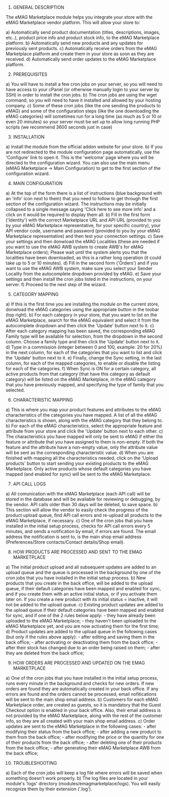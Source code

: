 1. GENERAL DESCRIPTION

The eMAG Marketplace module helps you integrate your store with the eMAG Marketplace vendor platform. This will allow your store to:

a) Automatically send product documentation (titles, descriptions, images, etc..), product price info and product stock info, to the eMAG Marketplace platform.
b) Automatically send new products and any updates for previously sent products.
c) Automatically receive orders from the eMAG Marketplace platform and create them in your store as soon as they are received.
d) Automatically send order updates to the eMAG Marketplace platform.

2. PREREQUISITES

a) You will have to install a few cron jobs on your server, so you will need to have access to your cPanel (or otherwise manually login to your server by SSH) in order to install the cron jobs.
b) The cron jobs are using the wget command, so you will need to have it installed and allowed by your hosting company.
c) Some of these cron jobs (like the one sending the products to eMAG) and some of the configuration steps (like the one downloading the eMAG categories) will sometimes run for a long time (as much as 5 or 10 or even 20 minutes) so your server must be set up to allow long running PHP scripts (we recommend 3600 seconds just in case)

3. INSTALLATION

a) Install the module from the official addon website for your store.
b) If you are not redirected to the module configuration page automatically, use the 'Configure' link to open it. This is the 'welcome' page where you will be directed to the configuration wizard. You can also use the main menu (eMAG Marketplace -> Main Configuration) to get to the first section of the configuration wizard.

4. MAIN CONFIGURATION

a) At the top of the form there is a list of instructions (blue background with an 'info' icon next to them) that you need to follow to get through the first section of the configuration wizard. The instructions may be initially collapsed to a single message saying 'Click here to see more info' and a click on it  would be required to display them all.
b) Fill in the first form ('Identity') with the correct Marketplace URL and API URL (provided to you by your eMAG Marketplace representative, for your specific country), your API vendor code, username and password (provided to you by your eMAG Marketplace representative) and then test your connection settings.
c) Save your settings and then donwload the eMAG Localities (these are needed if you want to use the eMAG AWB system to create AWB's for eMAG Marketplace orders); Please wait until the system alerts you that the localities have been downloaded, as this is a rather long operation (it could take up to 5 or 10 minutes).
d) Fill in the second form ('Orders') and if you want to use the eMAG AWB system, make sure you select your Sender Locality from the autocomplete dropdown provided by eMAG.
e) Save your settings and then install the cron jobs listed in the instructions, on your server.
f) Proceed to the next step of the wizard.

5. CATEGORY MAPPING

a) If this is the first time you are installing the module on the current store, donwload the eMAG categories using the appropriate button in the toobar (top right).
b) For each category in your store, that you want to list on the eMAG Marketplace, search for the eMAG equivalent and select it from the autocomplete dropdown and then click the 'Update' button next to it.
c) After each category mapping has been saved, the corresponding eMAG Family type will be available for selection, from the dropdown in the second column. Choose a family type and then click the 'Update' button next to it.
d) Type in a commission (integer between 0 and 100, example: 20 for 20%) in the next column, for each of the categories that you want to list and click the 'Update' button next to it.
e) Finally, change the Sync setting, in the last column, for each of the mapped categories, to enable or disable the listing for each of the categories.
f) When Sync is ON for a certain category, all active products from that category (that have this category as default category) will be listed on the eMAG Marketplace, in the eMAG category that you have previously mapped, and specifying the type of family that you selected.

6. CHARACTERISTIC MAPPING

a) This is where you map your product features and attributes to the eMAG characteristics of the categories you have mapped. A list of all the eMAG characteristics is shown, along with the eMAG category that they belong to.
b) For each of the eMAG characteristics, select the appropriate feature and attribute from your store and click the 'Update' button next to each other.
c) The characteristics you have mapped will only be sent to eMAG if either the feature or attribute that you have assigned to them is non-empty. If both the feature and the attribute have a non-empty value, only the attribute value will be sent as the corresponding characteristic value.
d) When you are finished with mapping all the characteristics needed, click on the 'Upload products' button to start sending your existing products to the eMAG Marketplace. Only active products whose default categories you have mapped (and enabled for sync) will be sent to the eMAG Marketplace.

7. API CALL LOGS

a) All comunication with the eMAG Marketplace (each API call) will be stored in the database and will be available for reviewing or debugging, by the vendor. API calls older than 30 days will be deleted, to save space.
b) This section will allow the vendor to easily check the progress of the product upload queue, find API call errors and re-upload all products to the eMAG Marketplace, if necessary.
c) One of the cron jobs that you have installed in the initial setup process, checks for API call errors every 5 minutes, and sends a notification by email, if errors are found. The email address the notification is sent to, is the main shop email address (Preferences/Store contacts/Contact details/Shop email).

8. HOW PRODUCTS ARE PROCESSED AND SENT TO THE EMAG MARKETPLACE

a) The initial product upload and all subsequent updates are added to an upload queue and the queue is processed in the background by one of the cron jobs that you have installed in the initial setup process.
b) New products that you create in the back office, will be added to the upload queue, if their default categories have been mapped and enabled for sync, and if you create them with an active initial status, or if you activate them later on. If you create a new product with its initial status = inactive, it will not be added to the upload queue.
c) Existing product updates are added to the upload queue if their default categories have been mapped and enabled for sync, and if one of the 2 rules below apply:
	- they have already been uploaded to the eMAG Marketplace;
	- they haven't been uploaded to the eMAG Marketplace yet, and you are now activating them for the first time;
d) Product updates are added to the upload queue in the following cases (but only if the rules above apply):
	- after editing and saving them in the back office;
	- after activating or deactivating them from the back office;
	- after their stock has changed due to an order being raised on them;
	- after they are deleted from the back office;

9. HOW ORDERS ARE PROCESSED AND UPDATED ON THE EMAG MARKETPLACE

a) One of the cron jobs that you have installed in the initial setup process, runs every minute in the background and checks for new orders. If new orders are found they are automatically created in your back office. If any errors are found and the orders cannot be processed, email nofitications will be sent to the main shop email address.
b) Customers for each eMAG Marketplace order, are created as guests, so it is mandatory that the Guest Checkout option is enabled in your back office. Also, their email address is not provided by the eMAG Marketplace, along with the rest of the customer info, so they are all created with your main shop email address.
c) Order updates are sent to the eMAG Marketplace in the following cases:
	- after modifying their status from the back office;
	- after adding a new product to them from the back office;
	- after modifying the price or the quantity for one of their products from the back office;
	- after deleting one of their products from the back office;
	- after generating their eMAG Marketplace AWB from the back office;

10. TROUBLESHOOTING

a) Each of the cron jobs will keep a log file where errors will be saved when something doesn't work properly.
b) The log files are located in your module's 'logs' directory (modules/emagmarketplace/logs). You will easily recognize them by their extension ('.log').